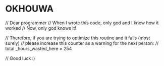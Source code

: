 # OKHOUWA

// Dear programmer
// When I wrote this code, only god and I knew how it worked
// Now, only god knows it!

// Therefore, if you are trying to optimize this routine and it fails (most surely)
// please increase this counter as a warning for the next person:
// total _hours_wasted_here = 254

// Good luck :)
